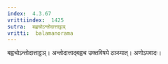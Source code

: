 ```yaml
---
index:  4.3.67
vrittiindex:  1425
sutra:  बह्वचोऽन्तोदात्ताट्ठञ्
vritti:  balamanorama 
---
```


बह्वचोऽन्तोदात्ताट्ठञ्। अन्तोदात्ताद्बह्वच उक्तविषये ठञ्स्यात्। अणोऽपवादः।

